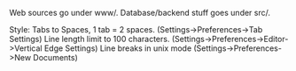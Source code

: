 Web sources go under www/.
Database/backend stuff goes under src/.

Style:
  Tabs to Spaces, 1 tab = 2 spaces. (Settings->Preferences->Tab Settings)
  Line length limit to 100 characters. (Settings->Preferences->Editor->Vertical Edge Settings)
  Line breaks in unix mode (Settings->Preferences->New Documents)